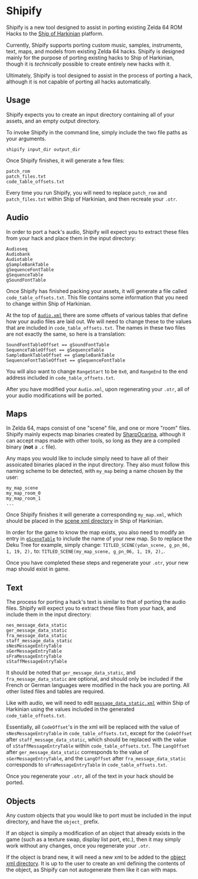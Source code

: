 # Shipify
Shipify is a new tool designed to assist in porting existing Zelda 64 ROM Hacks to the [Ship of Harkinian](https://github.com/HarbourMasters/Shipwright) platform.

Currently, Shipify supports porting custom music, samples, instruments, text, maps, and models from existing Zelda 64 hacks. Shipify is designed mainly for the purpose of porting existing hacks to Ship of Harkinian, though it is *technically* possible to create entirely new hacks with it.

Ultimately, Shipify is tool designed to assist in the process of porting a hack, although it is not capable of porting all hacks automatically.

## Usage
Shipify expects you to create an input directory containing all of your assets, and an empty output directory.

To invoke Shipify in the command line, simply include the two file paths as your arguments.

```
shipify input_dir output_dir
```
Once Shipify finishes, it will generate a few files:
```
patch_rom
patch_files.txt
code_table_offsets.txt
```
Every time you run Shipify, you will need to replace `patch_rom` and `patch_files.txt` within Ship of Harkinian, and then recreate your `.otr`.

## Audio
In order to port a hack's audio, Shipify will expect you to extract these files from your hack and place them in the input directory:
```
Audioseq
Audiobank
Audiotable
gSampleBankTable
gSequenceFontTable
gSequenceTable
gSoundFontTable
```
Once Shipify has finished packing your assets, it will generate a file called `code_table_offsets.txt`. This file contains some information that you need to change within Ship of Harkinian.

At the top of [`Audio.xml`](https://github.com/HarbourMasters/Shipwright/blob/develop/soh/assets/xml/GC_MQ_D/audio/Audio.xml) there are some offsets of various tables that define how your audio files are laid out. We will need to change these to the values that are included in `code_table_offsets.txt`. The names in these two files are not exactly the same, so here is a translation:

```
SoundFontTableOffset == gSoundFontTable
SequenceTableOffset == gSequenceTable
SampleBankTableOffset == gSampleBankTable
SequenceFontTableOffset == gSequenceFontTable
```
You will also want to change `RangeStart` to be `0x0`, and `RangeEnd` to the end address included in `code_table_offsets.txt`.

After you have modified your `Audio.xml`, upon regenerating your `.otr`, all of your audio modifications will be ported.

## Maps
In Zelda 64, maps consist of one "scene" file, and one or more "room" files. Shipify mainly expects map binaries created by [SharpOcarina](http://n64vault.com/zelda-oot-tools:sharp-ocarina), although it can accept maps made with other tools, so long as they are a compiled binary (**not** a `.c` file).

Any maps you would like to include simply need to have all of their assoicated binaries placed in the input directory. They also must follow this naming scheme to be detected, with `my_map` being a name chosen by the user:
```
my_map_scene
my_map_room_0
my_map_room_1
...
```
Once Shipify finishes it will generate a corresponding `my_map.xml`, which should be placed in the [scene xml directory](https://github.com/HarbourMasters/Shipwright/tree/develop/soh/assets/xml/GC_MQ_D/scenes) in Ship of Harkinian.

In order for the game to know the map exists, you also need to modify an entry in [`gSceneTable`](https://github.com/HarbourMasters/Shipwright/blob/develop/soh/src/code/z_scene_table.c#L833) to include the name of your new map. So to replace the Deku Tree for example, simply change:
`TITLED_SCENE(ydan_scene, g_pn_06, 1, 19, 2),`
to:
`TITLED_SCENE(my_map_scene, g_pn_06, 1, 19, 2),`.

Once you have completed these steps and regenerate your `.otr`, your new map should exist in game.
## Text
The process for porting a hack's text is similar to that of porting the audio files. Shipify will expect you to extract these files from your hack, and include them in the input directory:
```
nes_message_data_static
ger_message_data_static
fra_message_data_static
staff_message_data_static
sNesMessageEntryTable
sGerMessageEntryTable
sFraMessageEntryTable
sStaffMessageEntryTable
```
It should be noted that `ger_message_data_static`, and `fra_message_data_static` are optional, and should only be included if the French or German languages were modified in the hack you are porting. All other listed files and tables are required.

Like with audio, we will need to edit [`message_data_static.xml`](https://github.com/HarbourMasters/Shipwright/blob/develop/soh/assets/xml/GC_MQ_D/text/message_data_static.xml) within Ship of Harkinian using the values included in the generated `code_table_offsets.txt`.

Essentially, all `CodeOffset`'s in the xml will be replaced with the value of `sNesMessageEntryTable` in `code_table_offsets.txt`, except for the `CodeOffset` after `staff_message_data_static`, which should be replaced with the value of `sStaffMessageEntryTable` within `code_table_offsets.txt`.
The `LangOffset` after `ger_message_data_static` corresponds to the value of `sGerMessageEntryTable`, and the `LangOffset` after `fra_message_data_static` corresponds to `sFraMessageEntryTable` in `code_table_offsets.txt`.

Once you regenerate your `.otr`, all of the text in your hack should be ported.

## Objects
Any custom objects that you would like to port must be included in the input directory, and have the `object_` prefix.

If an object is simpily a modification of an object that already exists in the game (such as a texture swap, display list port, etc.), then it may simply work without any changes, once you regenerate your `.otr`.

If the object is brand new, it will need a new xml to be added to the [object xml directory](https://github.com/HarbourMasters/Shipwright/tree/develop/soh/assets/xml/GC_MQ_D/objects). It is up to the user to create an xml defining the contents of the object, as Shipify can not autogenerate them like it can with maps.
